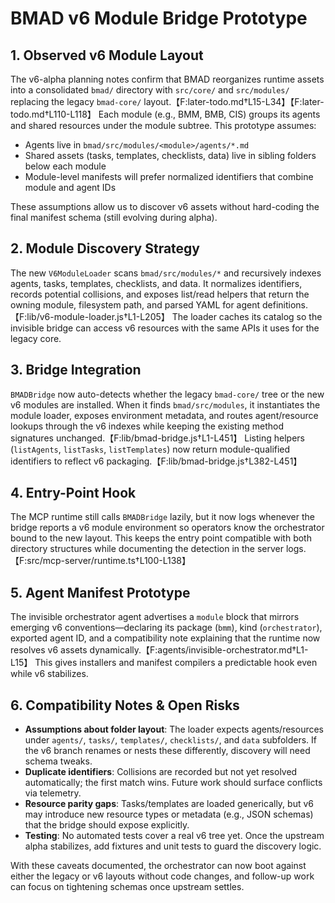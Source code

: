 # BMAD v6 Module Bridge Prototype

## 1. Observed v6 Module Layout

The v6-alpha planning notes confirm that BMAD reorganizes runtime assets into a consolidated `bmad/` directory with `src/core/` and `src/modules/` replacing the legacy `bmad-core/` layout.【F:later-todo.md†L15-L34】【F:later-todo.md†L110-L118】 Each module (e.g., BMM, BMB, CIS) groups its agents and shared resources under the module subtree. This prototype assumes:

- Agents live in `bmad/src/modules/<module>/agents/*.md`
- Shared assets (tasks, templates, checklists, data) live in sibling folders below each module
- Module-level manifests will prefer normalized identifiers that combine module and agent IDs

These assumptions allow us to discover v6 assets without hard-coding the final manifest schema (still evolving during alpha).

## 2. Module Discovery Strategy

The new `V6ModuleLoader` scans `bmad/src/modules/*` and recursively indexes agents, tasks, templates, checklists, and data. It normalizes identifiers, records potential collisions, and exposes list/read helpers that return the owning module, filesystem path, and parsed YAML for agent definitions.【F:lib/v6-module-loader.js†L1-L205】 The loader caches its catalog so the invisible bridge can access v6 resources with the same APIs it uses for the legacy core.

## 3. Bridge Integration

`BMADBridge` now auto-detects whether the legacy `bmad-core/` tree or the new v6 modules are installed. When it finds `bmad/src/modules`, it instantiates the module loader, exposes environment metadata, and routes agent/resource lookups through the v6 indexes while keeping the existing method signatures unchanged.【F:lib/bmad-bridge.js†L1-L451】 Listing helpers (`listAgents`, `listTasks`, `listTemplates`) now return module-qualified identifiers to reflect v6 packaging.【F:lib/bmad-bridge.js†L382-L451】

## 4. Entry-Point Hook

The MCP runtime still calls `BMADBridge` lazily, but it now logs whenever the bridge reports a v6 module environment so operators know the orchestrator bound to the new layout. This keeps the entry point compatible with both directory structures while documenting the detection in the server logs.【F:src/mcp-server/runtime.ts†L100-L138】

## 5. Agent Manifest Prototype

The invisible orchestrator agent advertises a `module` block that mirrors emerging v6 conventions—declaring its package (`bmm`), kind (`orchestrator`), exported agent ID, and a compatibility note explaining that the runtime now resolves v6 assets dynamically.【F:agents/invisible-orchestrator.md†L1-L15】 This gives installers and manifest compilers a predictable hook even while v6 stabilizes.

## 6. Compatibility Notes & Open Risks

- **Assumptions about folder layout**: The loader expects agents/resources under `agents/`, `tasks/`, `templates/`, `checklists/`, and `data` subfolders. If the v6 branch renames or nests these differently, discovery will need schema tweaks.
- **Duplicate identifiers**: Collisions are recorded but not yet resolved automatically; the first match wins. Future work should surface conflicts via telemetry.
- **Resource parity gaps**: Tasks/templates are loaded generically, but v6 may introduce new resource types or metadata (e.g., JSON schemas) that the bridge should expose explicitly.
- **Testing**: No automated tests cover a real v6 tree yet. Once the upstream alpha stabilizes, add fixtures and unit tests to guard the discovery logic.

With these caveats documented, the orchestrator can now boot against either the legacy or v6 layouts without code changes, and follow-up work can focus on tightening schemas once upstream settles.
